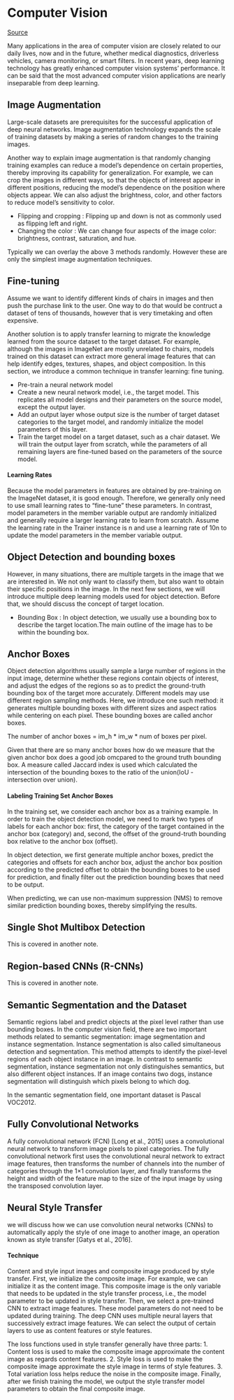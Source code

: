 # Computer Vision 
[Source](https://d2l.ai/chapter_computer-vision/index.html)

Many applications in the area of computer vision are closely related to our daily lives, now and in the future, whether medical diagnostics, driverless vehicles, camera monitoring, or smart filters. In recent years, deep learning technology has greatly enhanced computer vision systems’ performance. It can be said that the most advanced computer vision applications are nearly inseparable from deep learning.

## Image Augmentation 
Large-scale datasets are prerequisites for the successful application of deep neural networks. Image augmentation technology expands the scale of training datasets by making a series of random changes to the training images. 

Another way to explain image augmentation is that randomly changing training examples can reduce a model’s dependence on certain properties, thereby improving its capability for generalization. For example, we can crop the images in different ways, so that the objects of interest appear in different positions, reducing the model’s dependence on the position where objects appear. We can also adjust the brightness, color, and other factors to reduce model’s sensitivity to color. 

- Flipping and cropping : Flipping up and down is not as commonly used as flipping left and right. 
- Changing the color : We can change four aspects of the image color: brightness, contrast, saturation, and hue. 

Typically we can overlay the above 3 methods randomly. However these are only the simplest image augmentation techniques. 

## Fine-tuning 

Assume we want to identify different kinds of chairs in images and then push the purchase link to the user. One way to do that would be contruct a dataset of tens of thousands, however that is very timetaking and often expensive. 

Another solution is to apply transfer learning to migrate the knowledge learned from the source dataset to the target dataset. For example, although the images in ImageNet are mostly unrelated to chairs, models trained on this dataset can extract more general image features that can help identify edges, textures, shapes, and object composition. In this section, we introduce a common technique in transfer learning: fine tuning.

- Pre-train a neural network model
- Create a new neural network model, i.e., the target model. This replicates all model designs and their parameters on the source model, except the output layer. 
- Add an output layer whose output size is the number of target dataset categories to the target model, and randomly initialize the model parameters of this layer.
- Train the target model on a target dataset, such as a chair dataset. We will train the output layer from scratch, while the parameters of all remaining layers are fine-tuned based on the parameters of the source model.

#### Learning Rates
Because the model parameters in features are obtained by pre-training on the ImageNet dataset, it is good enough. Therefore, we generally only need to use small learning rates to “fine-tune” these parameters. In contrast, model parameters in the member variable output are randomly initialized and generally require a larger learning rate to learn from scratch. Assume the learning rate in the Trainer instance is  n  and use a learning rate of  10n  to update the model parameters in the member variable output.


## Object Detection and bounding boxes
However, in many situations, there are multiple targets in the image that we are interested in. We not only want to classify them, but also want to obtain their specific positions in the image. In the next few sections, we will introduce multiple deep learning models used for object detection. Before that, we should discuss the concept of target location. 

- Bounding Box : In object detection, we usually use a bounding box to describe the target location.The main outline of the image has to be within the bounding box. 

## Anchor Boxes
Object detection algorithms usually sample a large number of regions in the input image, determine whether these regions contain objects of interest, and adjust the edges of the regions so as to predict the ground-truth bounding box of the target more accurately.
Different models may use different region sampling methods. Here, we introduce one such method: it generates multiple bounding boxes with different sizes and aspect ratios while centering on each pixel. These bounding boxes are called anchor boxes.

The number of anchor boxes = im\_h * im\_w * num of boxes per pixel. 

Given that there are so many anchor boxes how do we measure that the given anchor box does a good job omcpared to the ground truth bounding box. A measure called Jaccard index is used which calculated the intersection of the bounding boxes to the ratio of the union(IoU - intersection over union). 

#### Labeling Training Set Anchor Boxes
In the training set, we consider each anchor box as a training example. In order to train the object detection model, we need to mark two types of labels for each anchor box: first, the category of the target contained in the anchor box (category) and, second, the offset of the ground-truth bounding box relative to the anchor box (offset). 

In object detection, we first generate multiple anchor boxes, predict the categories and offsets for each anchor box, adjust the anchor box position according to the predicted offset to obtain the bounding boxes to be used for prediction, and finally filter out the prediction bounding boxes that need to be output.

When predicting, we can use non-maximum suppression (NMS) to remove similar prediction bounding boxes, thereby simplifying the results.

## Single Shot Multibox Detection
This is covered in another note.

## Region-based CNNs (R-CNNs)
This is covered in another note. 

## Semantic Segmentation and the Dataset
Semantic regions label and predict objects at the pixel level rather than use bounding boxes. In the computer vision field, there are two important methods related to semantic segmentation: image segmentation and instance segmentation. Instance segmentation is also called simultaneous detection and segmentation. This method attempts to identify the pixel-level regions of each object instance in an image. In contrast to semantic segmentation, instance segmentation not only distinguishes semantics, but also different object instances. If an image contains two dogs, instance segmentation will distinguish which pixels belong to which dog.

In the semantic segmentation field, one important dataset is Pascal VOC2012. 

## Fully Convolutional Networks

A fully convolutional network (FCN) [Long et al., 2015] uses a convolutional neural network to transform image pixels to pixel categories. 
The fully convolutional network first uses the convolutional neural network to extract image features, then transforms the number of channels into the number of categories through the  1×1  convolution layer, and finally transforms the height and width of the feature map to the size of the input image by using the transposed convolution layer.

## Neural Style Transfer 
we will discuss how we can use convolution neural networks (CNNs) to automatically apply the style of one image to another image, an operation known as style transfer [Gatys et al., 2016]. 

#### Technique 
Content and style input images and composite image produced by style transfer.  First, we initialize the composite image. For example, we can initialize it as the content image. This composite image is the only variable that needs to be updated in the style transfer process, i.e., the model parameter to be updated in style transfer. Then, we select a pre-trained CNN to extract image features. These model parameters do not need to be updated during training. The deep CNN uses multiple neural layers that successively extract image features. We can select the output of certain layers to use as content features or style features. 

The loss functions used in style transfer generally have three parts: 1. Content loss is used to make the composite image approximate the content image as regards content features. 2. Style loss is used to make the composite image approximate the style image in terms of style features. 3. Total variation loss helps reduce the noise in the composite image. Finally, after we finish training the model, we output the style transfer model parameters to obtain the final composite image.


